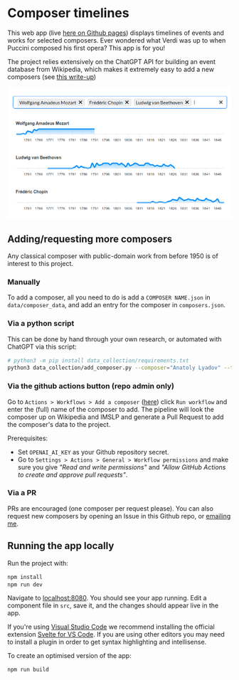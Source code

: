 # Composer timelines

This web app (live [here on Github pages](https://zulko.github.io/composer-timelines/?selectedComposers=Giacomo+Puccini%2CGiuseppe+Verdi%2CGaetano+Donizetti%2CGioachino+Rossini%2CVincenzo+Bellini)) displays timelines of events and works for selected composers. Ever wondered what Verdi was up to when Puccini composed his first opera? This app is for you!

The project relies extensively on the ChatGPT API for building an event database from Wikipedia, which makes it extremely easy to add a new composers (see [this write-up](https://github.com/Zulko/composer-timelines/blob/main/docs/write-up.md))

<center><img src='./docs/screenshot.png'/></center>

## Adding/requesting more composers

Any classical composer with public-domain work from before 1950 is of interest to this project.

### Manually

To add a composer, all you need to do is add a `COMPOSER NAME.json` in `data/composer_data`, and add an entry for the composer in `composers.json`.

### Via a python script

This can be done by hand through your own research, or automated with ChatGPT via this script:

```bash
# python3 -m pip install data_collection/requirements.txt
python3 data_collection/add_composer.py --composer="Anatoly Lyadov" --target=public/data/
```

### Via the github actions button (repo admin only)

Go to `Actions > Workflows > Add a composer` ([here](https://github.com/Zulko/composer-timelines/actions/workflows/add_composer.yml)) click `Run workflow` and enter the (full) name of the composer to add. The pipeline will look the composer up on Wikipedia and IMSLP and generate a Pull Request to add the composer's data to the project. 

Prerequisites:
- Set `OPENAI_AI_KEY` as your Github repository secret.
- Go to `Settings > Actions > General > Workflow permissions` and make sure you give *"Read and write permissions"* and *"Allow GitHub Actions to create and approve pull requests"*.

### Via a PR

PRs are encouraged (one composer per request please). You can also request new composers by opening an Issue in this Github repo, or [emailing me](mailto:valentin.zulkower+@gmail.com?subject=Composer%20timelines%3A%20new%20composers%20request").

## Running the app locally

Run the project with:

```bash
npm install
npm run dev
```

Navigate to [localhost:8080](http://localhost:8080). You should see your app running. Edit a component file in `src`, save it, and the changes should appear live in the app.

If you're using [Visual Studio Code](https://code.visualstudio.com/) we recommend installing the official extension [Svelte for VS Code](https://marketplace.visualstudio.com/items?itemName=svelte.svelte-vscode). If you are using other editors you may need to install a plugin in order to get syntax highlighting and intellisense.

To create an optimised version of the app:

```bash
npm run build
```
